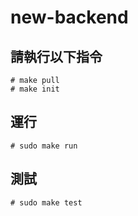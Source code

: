 # new-backend

## 請執行以下指令

```
# make pull
# make init
```

## 運行

```
# sudo make run
```

## 測試

```
# sudo make test
```
